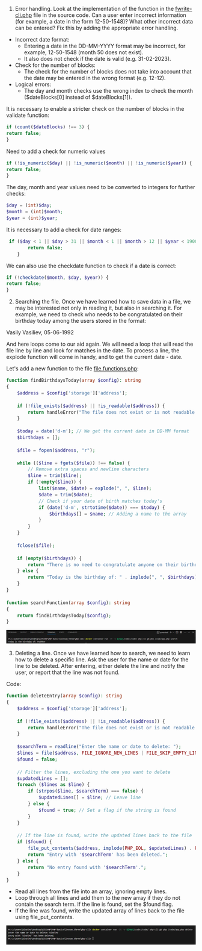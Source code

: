 1. Error handling. Look at the implementation of the function in the [fwrite-cli.php](./fwrite-cli.php) file in the source code. Can a user enter incorrect information (for example, a date in the form 12-50-1548)? What other incorrect data can be entered? Fix this by adding the appropriate error handling.

- Incorrect date format:
  - Entering a date in the DD-MM-YYYY format may be incorrect, for example, 12-50-1548 (month 50 does not exist).
  - It also does not check if the date is valid (e.g. 31-02-2023).
- Check for the number of blocks:
  - The check for the number of blocks does not take into account that the date may be entered in the wrong format (e.g. 12-12).
- Logical errors:
  - The day and month checks use the wrong index to check the month ($dateBlocks[0] instead of $dateBlocks[1]).

It is necessary to enable a stricter check on the number of blocks in the validate function:

```php
if (count($dateBlocks) !== 3) {
return false;
}
```

Need to add a check for numeric values

```php
if (!is_numeric($day) || !is_numeric($month) || !is_numeric($year)) {
return false;
}
```

The day, month and year values ​​need to be converted to integers for further checks:

```php
$day = (int)$day;
$month = (int)$month;
$year = (int)$year;
```

It is necessary to add a check for date ranges:

```php
 if ($day < 1 || $day > 31 || $month < 1 || $month > 12 || $year < 1900 || $year > date('Y')) {
        return false;
    }
```

We can also use the checkdate function to check if a date is correct:

```php
if (!checkdate($month, $day, $year)) {
return false;
}
```

2. Searching the file. Once we have learned how to save data in a file, we may be interested not only in reading it, but also in searching it. For example, we need to check who needs to be congratulated on their birthday today among the users stored in the format:

Vasily Vasiliev, 05-06-1992

And here loops come to our aid again. We will need a loop that will read the file line by line and look for matches in the date. To process a line, the explode function will come in handy, and to get the current date - date.

Let's add a new function to the file [file.functions.php](./file.functions.php):

```php
function findBirthdaysToday(array $config): string
{
    $address = $config['storage']['address'];

    if (!file_exists($address) || !is_readable($address)) {
        return handleError("The file does not exist or is not readable.");
    }

    $today = date('d-m'); // We get the current date in DD-MM format
    $birthdays = [];

    $file = fopen($address, "r");

    while (($line = fgets($file)) !== false) {
        // Remove extra spaces and newline characters
        $line = trim($line);
        if (!empty($line)) {
            list($name, $date) = explode(", ", $line);
            $date = trim($date);
            // Check if your date of birth matches today's
            if (date('d-m', strtotime($date)) === $today) {
                $birthdays[] = $name; // Adding a name to the array
            }
        }
    }

    fclose($file);

    if (empty($birthdays)) {
        return "There is no need to congratulate anyone on their birthday today";
    } else {
        return "Today is the birthday of: " . implode(", ", $birthdays);
    }
}

function searchFunction(array $config): string
{
    return findBirthdaysToday($config);
}
```

![search](./img/search.png)

3. Deleting a line. Once we have learned how to search, we need to learn how to delete a specific line. Ask the user for the name or date for the line to be deleted. After entering, either delete the line and notify the user, or report that the line was not found.

Code:

```php
function deleteEntry(array $config): string
{
    $address = $config['storage']['address'];

    if (!file_exists($address) || !is_readable($address)) {
        return handleError("The file does not exist or is not readable.");
    }

    $searchTerm = readline("Enter the name or date to delete: ");
    $lines = file($address, FILE_IGNORE_NEW_LINES | FILE_SKIP_EMPTY_LINES);
    $found = false;

    // Filter the lines, excluding the one you want to delete
    $updatedLines = [];
    foreach ($lines as $line) {
        if (strpos($line, $searchTerm) === false) {
            $updatedLines[] = $line; // Leave line
        } else {
            $found = true; // Set a flag if the string is found
        }
    }

    // If the line is found, write the updated lines back to the file
    if ($found) {
        file_put_contents($address, implode(PHP_EOL, $updatedLines) . PHP_EOL);
        return "Entry with '$searchTerm' has been deleted.";
    } else {
        return "No entry found with '$searchTerm'.";
    }
}
```

- Read all lines from the file into an array, ignoring empty lines.
- Loop through all lines and add them to the new array if they do not contain the search term. If the line is found, set the $found flag.
- If the line was found, write the updated array of lines back to the file using file_put_contents.

![delete](./img/delete.png)
